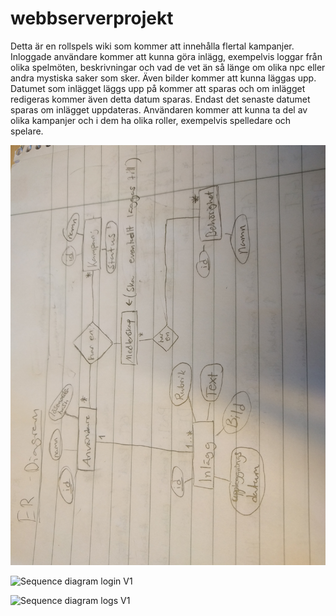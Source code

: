 # webbserverprojekt

Detta är en rollspels wiki som kommer att innehålla flertal kampanjer. 
Inloggade användare kommer att kunna göra inlägg, exempelvis loggar från olika spelmöten, beskrivningar och vad de vet än så länge om olika npc eller andra mystiska saker som sker. Även bilder kommer att kunna läggas upp. Datumet som inlägget läggs upp på kommer att sparas och om inlägget redigeras kommer även detta datum sparas. Endast det senaste datumet sparas om inlägget uppdateras. 
Användaren kommer att kunna ta del av olika kampanjer och i dem ha olika roller, exempelvis spelledare och spelare.  

![ER-diagram V1](https://github.com/itggot-Anna-Nilsson/webbserverprojekt/raw/master/er-diagramV1.jpg "ER-diagram V1")

![Sequence diagram login V1](https://www.websequencediagrams.com/cgi-bin/cdraw?lz=dGl0bGUgbG9naW4KCkJyb3dzZXIgLT4gV2ViLXNlcnZlcjogSFRUUCBwb3N0IC8AIwYAEwogLT4gZ2V0LnJiOiBnZXQoJwAcBicpCgAQBgAUDG1hdGNoIHJvdXRlABMZZGI6IFNFTEVDVCBwYXNzd29yZCBGUk9NIFVzZXJzIFdIRVJFIHVzZXJuYW1lIElTID8nLAAHCQpkAGMNW1tpZCwgbmFtZSwgaGFzaF1dAIECE2NoZWNrIGlmAGUKaXMgY29ycmVjdACBMRNlbmFibGUgc2Vzc2lvbls6YWRtaW4ATAwAgiwMcmVkaXJlY3QgJy9zdGFydCcAgioPAIJoBwCCXAVUUAAlCigAKAgpAIMKCACCfxJUUCBnZQAeDQCCfxYAgzcFABsPAIJ6IQB5CQCDMxRzbGltICgnADsSAIQlDk1MAIFTG1AgcmVzcG9uc2UgKyBjb29raWVzIAoK&s=patent "Sequence diagram login V1")

![Sequence diagram logs V1](https://www.websequencediagrams.com/cgi-bin/cdraw?lz=dGl0bGUgTG9ncwoKQnJvd3NlciAtPiBXZWItc2VydmVyOiBIVFRQIGdldC9sb2dzCgAQCiAtPiBnZXQucmI6IGdldCgnABwFJykKAA8GABMMbWF0Y2ggcm91dGUAExhkYjogU0VMRUNUICogRlJPTSBQb3N0cwpkADwNW1tUaXRsZSwgdGV4dCwgUGljdHVyZSwAJwUtZGF0ZV1dAGwTc2xpbSAoJwCBDhEAgVgOTUwAgU4PAIIJBwCBewdyZXNwb25zZSArIGNvb2tpZXMgCgo&s=patent "Sequence diagram logs V1")
